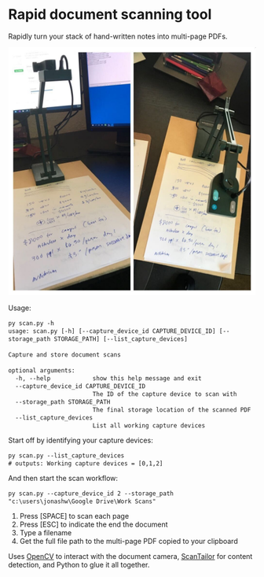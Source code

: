 # Rapid document scanning tool

Rapidly turn your stack of hand-written notes into multi-page PDFs.

![My desktop document camera, an IPEVO V4K](my-desktop-document-camera.jpg)

Usage:

```
py scan.py -h                   
usage: scan.py [-h] [--capture_device_id CAPTURE_DEVICE_ID] [--storage_path STORAGE_PATH] [--list_capture_devices]

Capture and store document scans

optional arguments:
  -h, --help            show this help message and exit
  --capture_device_id CAPTURE_DEVICE_ID
                        The ID of the capture device to scan with
  --storage_path STORAGE_PATH
                        The final storage location of the scanned PDF
  --list_capture_devices
                        List all working capture devices
```

Start off by identifying your capture devices:

```
py scan.py --list_capture_devices
# outputs: Working capture devices = [0,1,2]
```

And then start the scan workflow:

```
py scan.py --capture_device_id 2 --storage_path "c:\users\jonashw\Google Drive\Work Scans"
```

1. Press [SPACE] to scan each page
2. Press [ESC] to indicate the end the document
3. Type a filename
4. Get the full file path to the multi-page PDF copied to your clipboard

Uses [OpenCV](https://docs.opencv.org/master/d6/d00/tutorial_py_root.html) to interact with the document camera, [ScanTailor](https://scantailor.org/) for content detection, and Python to glue it all together.